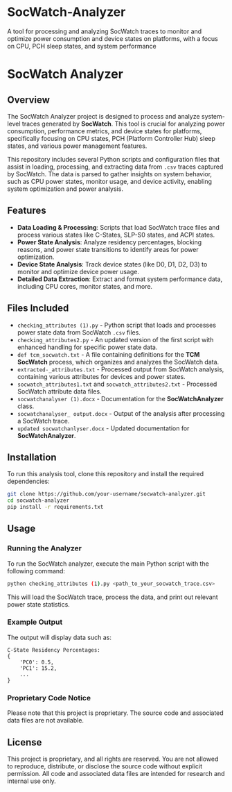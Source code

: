 # SocWatch-Analyzer
A tool for processing and analyzing SocWatch traces to monitor and optimize power consumption and device states on platforms, with a focus on CPU, PCH sleep states, and system performance

# SocWatch Analyzer

## Overview

The SocWatch Analyzer project is designed to process and analyze system-level traces generated by **SocWatch**. This tool is crucial for analyzing power consumption, performance metrics, and device states for platforms, specifically focusing on CPU states, PCH (Platform Controller Hub) sleep states, and various power management features.

This repository includes several Python scripts and configuration files that assist in loading, processing, and extracting data from `.csv` traces captured by SocWatch. The data is parsed to gather insights on system behavior, such as CPU power states, monitor usage, and device activity, enabling system optimization and power analysis.

## Features

- **Data Loading & Processing**: Scripts that load SocWatch trace files and process various states like C-States, SLP-S0 states, and ACPI states.
- **Power State Analysis**: Analyze residency percentages, blocking reasons, and power state transitions to identify areas for power optimization.
- **Device State Analysis**: Track device states (like D0, D1, D2, D3) to monitor and optimize device power usage.
- **Detailed Data Extraction**: Extract and format system performance data, including CPU cores, monitor states, and more.

## Files Included

- `checking_attributes (1).py` - Python script that loads and processes power state data from SocWatch `.csv` files.
- `checking_attributes2.py` - An updated version of the first script with enhanced handling for specific power state data.
- `def tcm_socwatch.txt` - A file containing definitions for the **TCM SocWatch** process, which organizes and analyzes the SocWatch data.
- `extracted-_attributes.txt` - Processed output from SocWatch analysis, containing various attributes for devices and power states.
- `socwatch_attributes1.txt` and `socwatch_attributes2.txt` - Processed SocWatch attribute data files.
- `socwatchanalyser (1).docx` - Documentation for the **SocWatchAnalyzer** class.
- `socwatchanalyser_ output.docx` - Output of the analysis after processing a SocWatch trace.
- `updated socwatchanlyser.docx` - Updated documentation for **SocWatchAnalyzer**.

## Installation

To run this analysis tool, clone this repository and install the required dependencies:

```bash
git clone https://github.com/your-username/socwatch-analyzer.git
cd socwatch-analyzer
pip install -r requirements.txt
```

## Usage

### Running the Analyzer

To run the SocWatch analyzer, execute the main Python script with the following command:

```bash
python checking_attributes (1).py <path_to_your_socwatch_trace.csv>
```

This will load the SocWatch trace, process the data, and print out relevant power state statistics.

### Example Output

The output will display data such as:

```
C-State Residency Percentages:
{
    'PC0': 0.5,
    'PC1': 15.2,
    ...
}
```

### Proprietary Code Notice

Please note that this project is proprietary. The source code and associated data files are not available. 

## License

This project is proprietary, and all rights are reserved. You are not allowed to reproduce, distribute, or disclose the source code without explicit permission. All code and associated data files are intended for research and internal use only.
